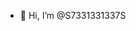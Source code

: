- 👋 Hi, I’m @S7331331337S
  

<!---
S7331331337S/S7331331337S is a ✨ special ✨ repository because its `README.md` (this file) appears on your GitHub profile.
You can click the Preview link to take a look at your changes.
--->
